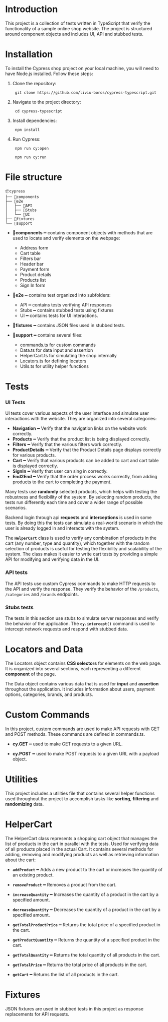 # Introduction

This project is a collection of tests written in TypeScript that verify the functionality of a sample online shop website. The project is structured around component objects and includes UI, API and stubbed tests.

# Installation

To install the Cypress shop project on your local machine, you will need to have Node.js installed. Follow these steps:

1. Clone the repository:

        git clone https://github.com/liviu-boros/cypress-typescript.git

2. Navigate to the project directory:

        cd cypress-typescript

3. Install dependencies:

        npm install

4. Run Cypress:

        npm run cy:open

        npm run cy:run

# File structure

```
📦cypress
├── 📂components
├── 📂e2e
│   ├── 📂API
│   ├── 📂Stubs
│   └── 📂UI
├── 📂fixtures
└── 📂support
```

- **📂components** ━ contains component objects with methods that are used to locate and verify elements on the webpage: 
  - Address form
  - Cart table
  - Filters bar
  - Header bar
  - Payment form
  - Product details
  - Products list
  - Sign In form

- **📂e2e** ━ contains test organized into subfolders:
   - API ━ contains tests verifying API responses
   - Stubs ━ contains stubbed tests using fixtures
   - UI ━ contains tests for UI interactions.

- **📂fixtures** ━ contains JSON files used in stubbed tests.

- **📂support** ━ contains several files: 

  - commands.ts for custom commands
  - Data.ts for data input and assertion
  - HelperCart.ts for simulating the shop internally
  - Locators.ts for defining locators
  - Utils.ts for utility helper functions

# Tests

### UI Tests 

UI tests cover various aspects of the user interface and simulate user interactions with the website. They are organized into several categories:

- **Navigation** ━ Verify that the navigation links on the website work correctly.
- **Products** ━ Verify that the product list is being displayed correctly.
- **Filters** ━ Verify that the various filters work correctly.
- **ProductDetails** ━ Verify that the Product Details page displays correctly for various products.
- **Cart** ━ Verify that various products can be added to cart and cart table is displayed correctly.
- **SignIn** ━ Verify that user can sing in correctly.
- **End2End** ━ Verify that the order process works correctly, from adding products to the cart to completing the payment.

Many tests use **randomly** selected products, which helps with testing the robustness and flexibility of the system. By selecting random products, the tests run differently each time and cover a wider range of possible scenarios.

Backend login through api **requests** and **interceptions** is used in some tests. By doing this the tests can simulate a real-world scenario in which the user is already logged in and interacts with the system.

The **`HelperCart`** class is used to verify any combination of products in the cart (any number, type and quantity), which together with the random selection of products is useful for testing the flexibility and scalability of the system. The class makes it easier to write cart tests by providing a simple API for modifying and verifying data in the UI.

### API tests

The API tests use custom Cypress commands to make HTTP requests to the API and verify the response. They verify the behavior of the `/products`, `/categories` and `/brands` endpoints.

### Stubs tests

The tests in this section use stubs to simulate server responses and verify the behavior of the application. The **`cy.intercept()`** command is used to intercept network requests and respond with stubbed data.

# Locators and Data

The Locators object contains **CSS selectors** for elements on the web page. It is organized into several sections, each representing a different **component** of the page.

The Data object contains various data that is used for **input** and **assertion** throughout the application. It includes information about users, payment options, categories, brands, and products.

# Custom Commands

In this project, custom commands are used to make API requests with GET and POST methods. These commands are defined in commands.ts.

- **cy.GET** ━ used to make GET requests to a given URL.

- **cy.POST** ━ used to make POST requests to a given URL with a payload object.

# Utilities

This project includes a utilities file that contains several helper functions used throughout the project to accomplish tasks like **sorting**, **filtering** and **randomizing** data.

# HelperCart

The HelperCart class represents a shopping cart object that manages the list of products in the cart in parallel with the tests. Used for verifying data of all products placed in the actual Cart. It contains several methods for adding, removing and modifying products as well as retrieving information about the cart:

- **`addProduct`** ━ Adds a new product to the cart or increases the quantity of an existing product.

- **`removeProduct`** ━ Removes a product from the cart.

- **`increaseQuantity`** ━ Increases the quantity of a product in the cart by a specified amount.

- **`decreaseQuantity`** ━ Decreases the quantity of a product in the cart by a specified amount.

- **`getTotalProductPrice`** ━ Returns the total price of a specified product in the cart.

- **`getProductQuantity`** ━ Returns the quantity of a specified product in the cart.

- **`getTotalQuantity`** ━ Returns the total quantity of all products in the cart.

- **`getTotalPrice`** ━ Returns the total price of all products in the cart.

- **`getCart`** ━ Returns the list of all products in the cart.

# Fixtures

JSON fixtures are used in stubbed tests in this project as response replacements for API requests.

